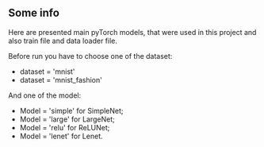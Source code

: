 ## Some info

Here are presented main pyTorch models, that were used in this project and also train file and data loader file.

Before run you have to choose one of the dataset:
- dataset = 'mnist'
- dataset = 'mnist_fashion'

And one of the model:
- Model = 'simple' for SimpleNet;
- Model = 'large' for LargeNet;
- Model = 'relu' for ReLUNet;
- Model = 'lenet' for Lenet.
